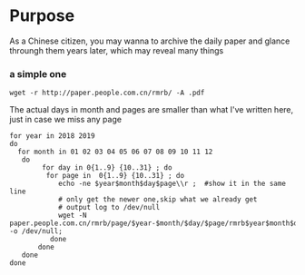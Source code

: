  # Purpose

As a Chinese citizen, you may wanna to archive the daily paper and glance throungh them years later, which may reveal many things
### a simple one
```
wget -r http://paper.people.com.cn/rmrb/ -A .pdf
```
The actual days in month and pages are smaller than what I've written here, just in case we miss any page
```
for year in 2018 2019 
do
  for month in 01 02 03 04 05 06 07 08 09 10 11 12
   do
        for day in 0{1..9} {10..31} ; do
         for page in  0{1..9} {10..31} ; do
            echo -ne $year$month$day$page\\r ;  #show it in the same line
            # only get the newer one,skip what we already get
            # output log to /dev/null
            wget -N paper.people.com.cn/rmrb/page/$year-$month/$day/$page/rmrb$year$month$day$page.pdf -o /dev/null;    
          done
       done
   done
done


```
